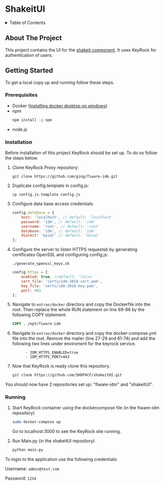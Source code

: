 # ShakeitUI

<!-- TABLE OF CONTENTS -->
<details>
  <summary>Table of Contents</summary>
  <ol>
    <li><a href="#about-the-project">About The Project<a/></li>
    <li>
      <a href="#getting-started">Getting Started</a>
      <ul>
        <li><a href="#prerequisites">Prerequisites</a></li>
        <li><a href="#installation">Installation</a></li>
        <li><a href="#running">Running</a></li>
      </ul>
    </li>
  </ol>
</details>

<!-- ABOUT THE PROJECT -->
## About The Project
This project contains the UI for the [shakeit component](https://github.com/SHOP4CF/shakeit). It uses KeyRock for authentication of users.

<!-- GETTING STARTED -->
## Getting Started
To get a local copy up and running follow these steps.

### Prerequisites

* Docker ([Installing docker desktop on windows](https://docs.docker.com/desktop/install/windows-install/#install-docker-desktop-on-windows))
* npm
  ```sh
  npm install -g npm
  ```
* node.js

### Installation
Before installation of this project KeyRock should be set up. To do so follow the steps below.

1.  Clone KeyRock Proxy repository:

    ```console
    git clone https://github.com/ging/fiware-idm.git
    ```

2.  Duplicate config.template in config.js:

    ```console
    cp config.js.template config.js
    ```

3.  Configure data base access credentials:

    ```javascript
    config.database = {
        host: 'localhost', // default: 'localhost'
        password: 'idm', // default: 'idm'
        username: 'root', // default: 'root'
        database: 'idm', // default: 'idm'
        dialect: 'mysql' // default: 'mysql'
    };
    ```

4.  Configure the server to listen HTTPS requestsb by generating certificates OpenSSL and configuring config.js:

    ```console
    ./generate_openssl_keys.sh
    ```

    ```javascript
    config.https = {
        enabled: true, //default: 'false'
        cert_file: 'certs/idm-2018-cert.pem',
        key_file: 'certs/idm-2018-key.pem',
        port: 443
    };
    ```

5.  Navigate to ```extras/docker``` directory and copy the Dockerfile into the root. Then replace the whole RUN statement on line 69-86 by the following COPY statement:
    ```DockerFile
    COPY . /opt/fiware-idm
    ```

6. Navigate to ```extras/docker``` directory and copy the docker-compose.yml file into the root. Remove the mailer (line 27-29 and 61-74) and add the following two lines under enviroment for the keyrock service.
    ```docker-compose
          - IDM_HTTPS_ENABLED=true
          - IDM_HTTPS_PORT=443
    ```

7. Now that KeyRock is ready clone this repository.
   ```sh
   git clone https://github.com/SHOP4CF/shakeitUI.git
   ```
   
You should now have 2 repositories set up: "fiware-idm" and "shakeitUI".

### Running

1. Start KeyRock container using the dockercompose file (in the fiware-idm repository)
   ```sh
   sudo docker-compose up
   ```
   Go to localhost:3000 to see the KeyRock site running.

2. Run Main.py (in the shakeitUI repository)
   ```sh
   python main.py
   ```
   
To login to the application use the following credentials:

Username: ```admin@test.com```

Password: ```1234```
